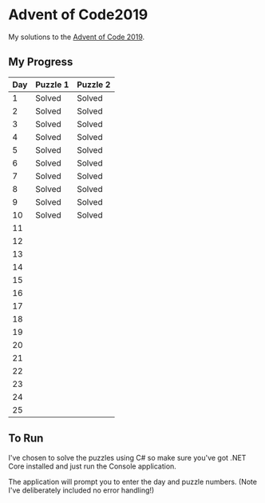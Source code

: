 # Advent of Code2019
My solutions to the [Advent of Code 2019](https://adventofcode.com/2019).

## My Progress

| Day | Puzzle 1 | Puzzle 2 |
|-----|----------|----------|
| 1   | Solved   | Solved   |
| 2   | Solved   | Solved   |
| 3   | Solved   | Solved   |
| 4   | Solved   | Solved   |
| 5   | Solved   | Solved   |
| 6   | Solved   | Solved   |
| 7   | Solved   | Solved   |
| 8   | Solved   | Solved   |
| 9   | Solved   | Solved   |
| 10  | Solved   | Solved   |
| 11  |          |          |
| 12  |          |          |
| 13  |          |          |
| 14  |          |          |
| 15  |          |          |
| 16  |          |          |
| 17  |          |          |
| 18  |          |          |
| 19  |          |          |
| 20  |          |          |
| 21  |          |          |
| 22  |          |          |
| 23  |          |          |
| 24  |          |          |
| 25  |          |          |

## To Run
I've chosen to solve the puzzles using C# so make sure you've got .NET Core installed and just run the Console application.

The application will prompt you to enter the day and puzzle numbers. (Note I've deliberately included no error handling!)